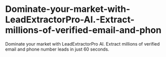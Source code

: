 # Dominate-your-market-with-LeadExtractorPro-AI.-Extract-millions-of-verified-email-and-phon
Dominate your market with LeadExtractorPro AI. Extract millions of verified email and phone number leads in just 60 seconds.
